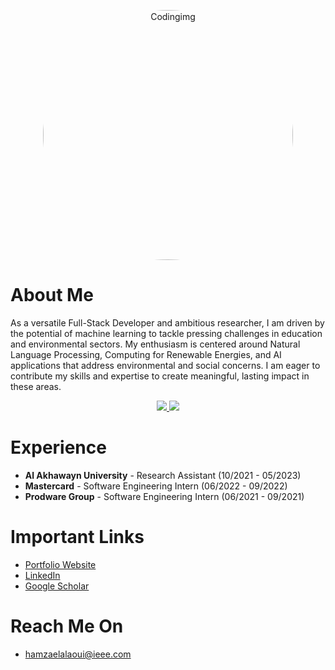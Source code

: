 <p align="center">
  <img align="top" alt="Codingimg" width="400" style="border-radius: 50%;" src="https://media4.giphy.com/media/v1.Y2lkPTc5MGI3NjExZDZiZDk4MmQyMzhlMTc0OTliMTgzYTFhNjQ1NWU4NmYyMDA2YWQ3NSZjdD1z/zeX7Gq7yOIaxurWIFh/giphy.gif">
</p>


# About Me
As a versatile Full-Stack Developer and ambitious researcher, I am driven by the potential of machine learning to tackle pressing challenges in education and environmental sectors. My enthusiasm is centered around Natural Language Processing, Computing for Renewable Energies, and AI applications that address environmental and social concerns. I am eager to contribute my skills and expertise to create meaningful, lasting impact in these areas.

<p align="center">
  <a href="https://github.com/anuraghazra/github-readme-stats" alt="hamzaelalaoui's GitHub Stats">
    <img src="https://github-readme-stats.vercel.app/api?username=hamzaeIalaoui&count_private=true&show_icons=true&theme=jolly&hide_rank=false&hide=stars">
  </a>
  <a href = "https://github.com/anuraghazra/github-readme-stats" alt="hamzaelalaoui's  Language Stats">
    <img src="https://github-readme-stats.vercel.app/api/top-langs/?username=hamzaeialaoui&theme=jolly&count_private=true&show_icons=true&layout=compact">
  </a>
</p>
<p align = "center"/>

# Experience
- __Al Akhawayn University__ - Research Assistant (10/2021 - 05/2023)
- __Mastercard__ - Software Engineering Intern (06/2022 - 09/2022)
- __Prodware Group__ - Software Engineering Intern (06/2021 - 09/2021)

# Important Links
- <a href="http://hamzaelalaoui.com/" target="_blank">Portfolio Website</a>
- <a href="https://www.linkedin.com/in/hamzaelalaoui/" target="_blank">LinkedIn</a>
- <a href="https://scholar.google.com/citations?hl=en&user=9PBfhTkAAAAJ" target="_blank">Google Scholar</a>

# Reach Me On
- hamzaelalaoui@ieee.com

